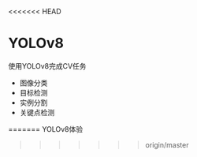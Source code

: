 <<<<<<< HEAD
# YOLOv8
使用YOLOv8完成CV任务

* 图像分类
* 目标检测
* 实例分割
* 关键点检测


=======
YOLOv8体验
>>>>>>> origin/master
